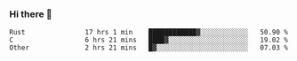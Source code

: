 ### Hi there 👋

<!--
**WShiBin/WShiBin** is a ✨ _special_ ✨ repository because its `README.md` (this file) appears on your GitHub profile.

Here are some ideas to get you started:

- 🔭 I’m currently working on ...
- 🌱 I’m currently learning ...
- 👯 I’m looking to collaborate on ...
- 🤔 I’m looking for help with ...
- 💬 Ask me about ...
- 📫 How to reach me: ...
- 😄 Pronouns: ...
- ⚡ Fun fact: ...
-->

<!--START_SECTION:waka-->

```text
Rust               17 hrs 1 min    ████████████▓░░░░░░░░░░░░   50.90 %
C                  6 hrs 21 mins   ████▓░░░░░░░░░░░░░░░░░░░░   19.02 %
Other              2 hrs 21 mins   █▓░░░░░░░░░░░░░░░░░░░░░░░   07.03 %
```

<!--END_SECTION:waka-->
